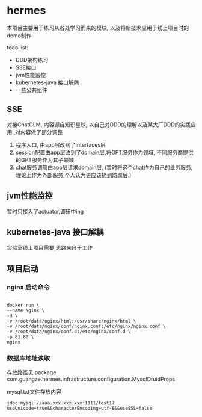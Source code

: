 # hermes
本项目主要用于练习从各处学习而来的模块, 以及将新技术应用于线上项目时的demo制作

todo list:
- DDD架构练习
- SSE接口
- jvm性能监控
- kubernetes-java 接口解耦
- 一些公共组件

## SSE
对接ChatGLM, 内容源自知识星球, 以自己对DDD的理解以及某大厂DDD的实践应用 ,对内容做了部分调整


1. 程序入口, 由app层改到了interfaces层
2. session配置由app层改到了domain层,将GPT服务作为领域, 不同服务商提供的GPT服务作为其子领域
3. chat服务调用由app层请求domain层, (暂时将这个chat作为自己的业务服务,理论上作为外部服务,个人认为更应该扔到防腐层.)


## jvm性能监控
暂时只接入了actuator,调研中ing


## kubernetes-java 接口解耦
实验室线上项目需要,思路来自于工作







## 项目启动

### nginx 启动命令

```shell

docker run \
--name Nginx \
-d \
-v /root/data/nginx/html:/usr/share/nginx/html \
-v /root/data/nginx/conf/nginx.conf:/etc/nginx/nginx.conf \
-v /root/data/nginx/conf.d:/etc/nginx/conf.d \
-p 81:80 \
nginx

```



### 数据库地址读取
存放路径见  package com.guangze.hermes.infrastructure.configuration.MysqlDruidProps

mysql.txt文件存放内容
```text
jdbc:mysql://aaa.xxx.xxx.xxx:1111/test1?useUnicode=true&&characterEncoding=utf-8&&useSSL=false
```